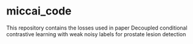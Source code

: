 # miccai_code
This repository contains the losses used in paper Decoupled conditional contrastive learning with weak noisy labels for prostate lesion detection
